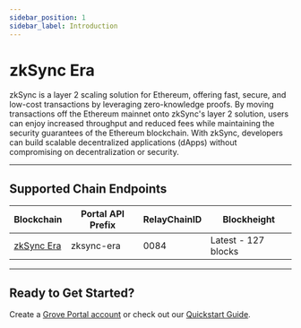 ```yaml
---
sidebar_position: 1
sidebar_label: Introduction
---
```


# zkSync Era

zkSync is a layer 2 scaling solution for Ethereum, offering fast, secure, and low-cost transactions by leveraging zero-knowledge proofs. By moving transactions off the Ethereum mainnet onto zkSync's layer 2 solution, users can enjoy increased throughput and reduced fees while maintaining the security guarantees of the Ethereum blockchain. With zkSync, developers can build scalable decentralized applications (dApps) without compromising on decentralization or security.

---

## Supported Chain Endpoints

| Blockchain                               | Portal API Prefix | RelayChainID | Blockheight         |
| ---------------------------------------- | ----------------- | ------------ | ------------------- |
| [zkSync Era](./endpoints/zksync-era) | zksync-era      | 0084         | Latest - 127 blocks |

---

## Ready to Get Started?   

Create a [Grove Portal account](https://portal.grove.city) or check out our [Quickstart Guide](/guides/getting-started/quickstart).